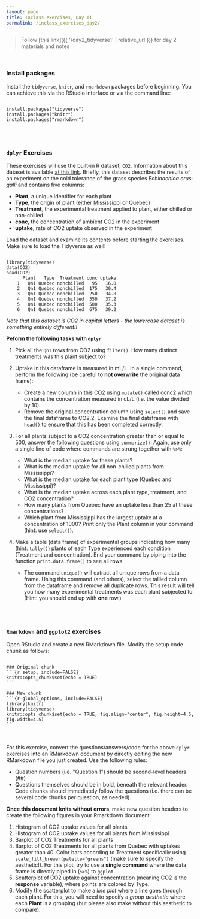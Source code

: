 ```yaml
---
layout: page
title: Inclass exercises, Day II
permalink: /inclass_exercises_day2/
---
```

> Follow [this link]({{ '/day2_tidyverse1' | relative_url }}) for day 2 materials and notes

<br>

### Install packages

Install the `tidyverse`, `knitr`, and `rmarkdown` packages before beginning. You can achieve this via the RStudio interface or via the command line:
<pre><code class="language-r">
install.packages("tidyverse")
install.packages("knitr")
install.packages("rmarkdown")
</code></pre>

<br><br>

### **`dplyr`** Exercises

These exercises will use the built-in R dataset, `CO2`. Information about this dataset is available [at this link](https://stat.ethz.ch/R-manual/R-devel/library/datasets/html/zCO2.html). Briefly, this dataset describes the results of an experiment on the cold tolerance of the grass species *Echinochloa crus-galli* and contains five columns:

+ **Plant**, a unique identifier for each plant
+ **Type**, the origin of plant (either Mississippi or Quebec)
+ **Treatment**, the experimental treatment applied to plant, either chilled or non-chilled
+ **conc**, the concentration of ambient CO2 in the experiment
+ **uptake**, rate of CO2 uptake observed in the experiment

Load the dataset and examine its contents before starting the exercises. Make sure to load the Tidyverse as well!
<pre><code class="language-r">
library(tidyverse)
data(CO2)
head(CO2)
	  Plant   Type  Treatment conc uptake
	1   Qn1 Quebec nonchilled   95   16.0
	2   Qn1 Quebec nonchilled  175   30.4
	3   Qn1 Quebec nonchilled  250   34.8
	4   Qn1 Quebec nonchilled  350   37.2
	5   Qn1 Quebec nonchilled  500   35.3
	6   Qn1 Quebec nonchilled  675   39.2
</code></pre>

*Note that this dataset is CO2 in capital letters - the lowercase dataset is something entirely different!!*

**Peform the following tasks with `dplyr`**

1. Pick all the `Qn1` rows from CO2 using `filter()`. How many distinct treatments was this plant subject to?

2. Uptake in this dataframe is measured in mL/L. In a single command, perform the following (be careful to **not overwrite** the original data frame):
	+ Create a new column in this CO2 using `mutate()` called conc2 which contains the concentration measured in cL/L (i.e. the value divided by 10).  
	+ Remove the original concentration column using `select()` and save the final dataframe to CO2.2. Examine the final dataframe with `head()` to ensure that this has been completed correctly.
	
3. For all plants subject to a CO2 concentration greater than or equal to 500, answer the following questions using `summarize()`. Again, use only a single line of code where commands are strung together with `%>%`:
	 + What is the median uptake for these plants?
	 + What is the median uptake for all non-chilled plants from Mississippi?
	 + What is the median uptake for each plant type (Quebec and Mississippi)?
	 + What is the median uptake across each plant type, treatment, and CO2 concentration?
	 + How many plants from Quebec have an uptake less than 25 at these concentrations?
	 + Which plant from Mississippi has the largest uptake at a concentration of 1000? Print only the Plant column in your command (hint: use `select()`).

4. Make a table (data frame) of experimental groups indicating how many (hint: `tally()`) plants of each Type experienced each condition (Treatment and concentration). End your command by piping into the function `print.data.frame()` to see all rows. 
	+ The command `unique()` will extract all unique rows from a data frame. Using this command (and others), select the tallied column from the dataframe and remove all duplicate rows. This result will tell you how many experimental treatments was each plant subjected to. (Hint: you should end up with **one** row.)

<br><br>

### **`Rmarkdown`** and **`ggplot2`** exercises

Open RStudio and create a new RMarkdown file. Modify the setup code chunk as follows:

<pre><code class="language-r">
### Original chunk
```{r setup, include=FALSE}
knitr::opts_chunk$set(echo = TRUE)
```

### New chunk
```{r global_options, include=FALSE}
library(knitr)
library(tidyverse)
knitr::opts_chunk$set(echo = TRUE, fig.align="center", fig.height=4.5, fig.width=4.5)
```
</code></pre>

<br>

For this exercise, convert the questions/answers/code for the above `dplyr` exercises into an RMarkdown document by directly editing the new RMarkdown file you just created. Use the following rules:

+ Question numbers (i.e. "Question 1") should be second-level headers (##)
+ Questions themselves should be in bold, beneath the relevant header. Code chunks should immediately follow the questions (i.e. there can be several code chunks per question, as needed).

**Once this document knits without errors**, make new question headers to create the following figures in your Rmarkdown document:

1. Histogram of CO2 uptake values for all plants
2. Histogram of CO2 uptake values for all plants from Mississippi
3. Barplot of CO2 Treatments for all plants
4. Barplot of CO2 Treatments for all plants from Quebec with uptakes greater than 40. Color bars according to Treatment specifically using `scale_fill_brewer(palette="greens")` (make sure to specify the aesthetic!). For this plot, try to use a **single command** where the data frame is directly piped in (`%>%`) to `ggplot`.
5. Scatterplot of CO2 uptake against concentration (meaning CO2 is the **response** variable), where points are colored by Type. 
6. Modify the scatterplot to make a *line plot* where a line goes through each plant. For this, you will need to specify a *group aesthetic* where each **Plant** is a grouping (but please also make without this aesthetic to compare).













